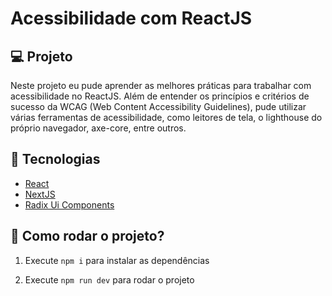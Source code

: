 # Acessibilidade com ReactJS

## :computer: Projeto

Neste projeto eu pude aprender as melhores práticas para trabalhar com acessibilidade no ReactJS. Além de entender os princípios e critérios de sucesso da WCAG (Web Content Accessibility Guidelines), pude utilizar várias ferramentas de acessibilidade, como leitores de tela, o lighthouse do próprio navegador, axe-core, entre outros.

## :rocket: Tecnologias

- [React](https://reactjs.org)
- [NextJS](nextjs.org)
- [Radix Ui Components](https://www.radix-ui.com)

## :thinking: Como rodar o projeto?

1. Execute `npm i` para instalar as dependências

2. Execute `npm run dev` para rodar o projeto
